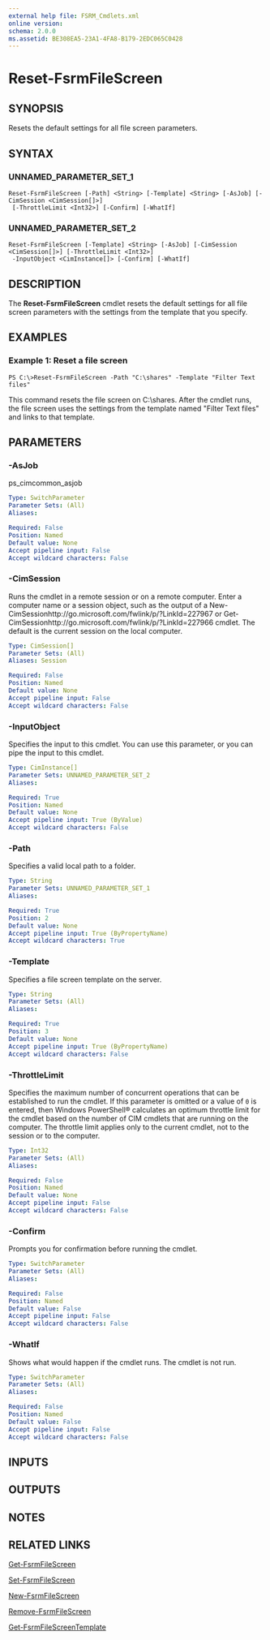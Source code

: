 ```yaml
---
external help file: FSRM_Cmdlets.xml
online version: 
schema: 2.0.0
ms.assetid: BE308EA5-23A1-4FA8-B179-2EDC065C0428
---
```


# Reset-FsrmFileScreen

## SYNOPSIS
Resets the default settings for all file screen parameters.

## SYNTAX

### UNNAMED_PARAMETER_SET_1
```
Reset-FsrmFileScreen [-Path] <String> [-Template] <String> [-AsJob] [-CimSession <CimSession[]>]
 [-ThrottleLimit <Int32>] [-Confirm] [-WhatIf]
```

### UNNAMED_PARAMETER_SET_2
```
Reset-FsrmFileScreen [-Template] <String> [-AsJob] [-CimSession <CimSession[]>] [-ThrottleLimit <Int32>]
 -InputObject <CimInstance[]> [-Confirm] [-WhatIf]
```

## DESCRIPTION
The **Reset-FsrmFileScreen** cmdlet resets the default settings for all file screen parameters with the settings from the template that you specify.

## EXAMPLES

### Example 1: Reset a file screen
```
PS C:\>Reset-FsrmFileScreen -Path "C:\shares" -Template "Filter Text files"
```

This command resets the file screen on C:\shares.
After the cmdlet runs, the file screen uses the settings from the template named "Filter Text files" and links to that template.

## PARAMETERS

### -AsJob
ps_cimcommon_asjob

```yaml
Type: SwitchParameter
Parameter Sets: (All)
Aliases: 

Required: False
Position: Named
Default value: None
Accept pipeline input: False
Accept wildcard characters: False
```

### -CimSession
Runs the cmdlet in a remote session or on a remote computer.
Enter a computer name or a session object, such as the output of a New-CimSessionhttp://go.microsoft.com/fwlink/p/?LinkId=227967 or Get-CimSessionhttp://go.microsoft.com/fwlink/p/?LinkId=227966 cmdlet.
The default is the current session on the local computer.

```yaml
Type: CimSession[]
Parameter Sets: (All)
Aliases: Session

Required: False
Position: Named
Default value: None
Accept pipeline input: False
Accept wildcard characters: False
```

### -InputObject
Specifies the input to this cmdlet.
You can use this parameter, or you can pipe the input to this cmdlet.

```yaml
Type: CimInstance[]
Parameter Sets: UNNAMED_PARAMETER_SET_2
Aliases: 

Required: True
Position: Named
Default value: None
Accept pipeline input: True (ByValue)
Accept wildcard characters: False
```

### -Path
Specifies a valid local path to a folder.

```yaml
Type: String
Parameter Sets: UNNAMED_PARAMETER_SET_1
Aliases: 

Required: True
Position: 2
Default value: None
Accept pipeline input: True (ByPropertyName)
Accept wildcard characters: True
```

### -Template
Specifies a file screen template on the server.

```yaml
Type: String
Parameter Sets: (All)
Aliases: 

Required: True
Position: 3
Default value: None
Accept pipeline input: True (ByPropertyName)
Accept wildcard characters: False
```

### -ThrottleLimit
Specifies the maximum number of concurrent operations that can be established to run the cmdlet.
If this parameter is omitted or a value of `0` is entered, then Windows PowerShell® calculates an optimum throttle limit for the cmdlet based on the number of CIM cmdlets that are running on the computer.
The throttle limit applies only to the current cmdlet, not to the session or to the computer.

```yaml
Type: Int32
Parameter Sets: (All)
Aliases: 

Required: False
Position: Named
Default value: None
Accept pipeline input: False
Accept wildcard characters: False
```

### -Confirm
Prompts you for confirmation before running the cmdlet.

```yaml
Type: SwitchParameter
Parameter Sets: (All)
Aliases: 

Required: False
Position: Named
Default value: False
Accept pipeline input: False
Accept wildcard characters: False
```

### -WhatIf
Shows what would happen if the cmdlet runs.
The cmdlet is not run.

```yaml
Type: SwitchParameter
Parameter Sets: (All)
Aliases: 

Required: False
Position: Named
Default value: False
Accept pipeline input: False
Accept wildcard characters: False
```

## INPUTS

## OUTPUTS

## NOTES

## RELATED LINKS

[Get-FsrmFileScreen](./Get-FsrmFileScreen.md)

[Set-FsrmFileScreen](./Set-FsrmFileScreen.md)

[New-FsrmFileScreen](./New-FsrmFileScreen.md)

[Remove-FsrmFileScreen](./Remove-FsrmFileScreen.md)

[Get-FsrmFileScreenTemplate](./Get-FsrmFileScreenTemplate.md)

